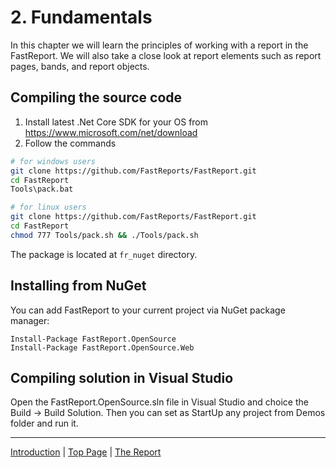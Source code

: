 # 2. Fundamentals

In this chapter we will learn the principles of working with a report in the FastReport. We will also take a close look at report elements such as report pages, bands, and report objects.

## Compiling the source code

1. Install latest .Net Core SDK for your OS from https://www.microsoft.com/net/download
2. Follow the commands

```sh
# for windows users
git clone https://github.com/FastReports/FastReport.git
cd FastReport
Tools\pack.bat
```

```sh
# for linux users
git clone https://github.com/FastReports/FastReport.git
cd FastReport
chmod 777 Tools/pack.sh && ./Tools/pack.sh
```

The package is located at `fr_nuget` directory.

## Installing from NuGet

You can add FastReport to your current project via NuGet package manager:
```
Install-Package FastReport.OpenSource
Install-Package FastReport.OpenSource.Web
```

## Compiling solution in Visual Studio

Open the FastReport.OpenSource.sln file in Visual Studio and choice the Build -> Build Solution.
Then you can set as StartUp any project from Demos folder and run it.

---

[Introduction](Introduction.md) | [Top Page](README.md) | [The Report](Report.md)
